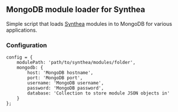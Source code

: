 ## MongoDB module loader for Synthea

Simple script that loads [Synthea](https://github.com/synthetichealth/synthea) modules in to MongoDB for various applications. 

### Configuration

```
config = {
    modulePath: 'path/to/synthea/modules/folder',
    mongodb: {
        host: 'MongoDB hostname',
        port: 'MongoDB port',
        username: 'MongoDB username',
        password: 'MongoDB password',
        database: 'Collection to store module JSON objects in'
    }
};

```
